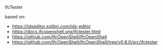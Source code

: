 IfcTester

based on:

- https://idseditor.solibri.com/ids-editor
- https://docs.ifcopenshell.org/ifctester.html
- https://github.com/IfcOpenShell/IfcOpenShell
- https://github.com/IfcOpenShell/IfcOpenShell/tree/v0.8.0/src/ifctester
